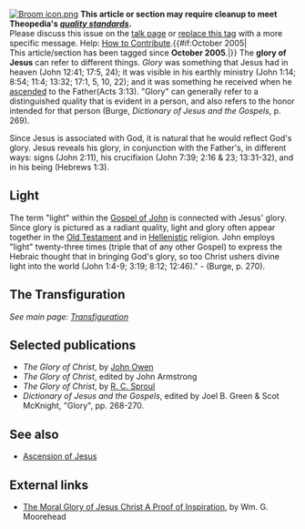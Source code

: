 [![Broom icon.png](images/thumb/9/90/Broom_icon.png/30px-Broom_icon.png.pagespeed.ce.3MDzK_R-j-.png)](http://www.theopedia.com/File:Broom_icon.png)
**This article or section may require cleanup to meet Theopedia's *[quality standards](http://www.theopedia.com/Theopedia:Writing_guide "Theopedia:Writing guide")*.**  
Please discuss this issue on the
[talk page](http://www.theopedia.com/index.php?title=Talk:Glory_of_Jesus&action=edit&redlink=1 "Talk:Glory of Jesus (page does not exist)")
or [replace this tag](index.php?title=Glory_of_Jesus&action=edit)
with a more specific message. Help:
[How to Contribute](http://www.theopedia.com/Help:How_to_contribute "Help:How to contribute").{{\#if:October
2005|  
This article/section has been tagged since **October 2005**.|}}
The **glory of Jesus** can refer to different things. *Glory* was
something that Jesus had in heaven (John 12:41; 17:5, 24); it was
visible in his earthly ministry (John 1:14; 8:54; 11:4; 13:32;
17:1, 5, 10, 22); and it was something he received when he
[ascended](Ascension_of_Christ "Ascension of Christ") to the
Father(Acts 3:13). "Glory" can generally refer to a distinguished
quality that is evident in a person, and also refers to the honor
intended for that person (Burge,
*Dictionary of Jesus and the Gospels*, p. 269).

Since Jesus is associated with God, it is natural that he would
reflect God's glory. Jesus reveals his glory, in conjunction with
the Father's, in different ways: signs (John 2:11), his crucifixion
(John 7:39; 2:16 & 23; 13:31-32), and in his being (Hebrews 1:3).

## Light

The term "light" within the
[Gospel of John](Gospel_of_John "Gospel of John") is connected with
Jesus' glory. Since glory is pictured as a radiant quality, light
and glory often appear together in the
[Old Testament](Old_Testament "Old Testament") and in
[Hellenistic](Hellenism "Hellenism") religion. John employs "light"
twenty-three times (triple that of any other Gospel) to express the
Hebraic thought that in bringing God's glory, so too Christ ushers
divine light into the world (John 1:4-9; 3:19; 8:12; 12:46)." -
(Burge, p. 270).

## The Transfiguration

*See main page: [Transfiguration](Transfiguration "Transfiguration")*
## Selected publications

-   *The Glory of Christ*, by [John Owen](John_Owen "John Owen")
-   *The Glory of Christ*, edited by John Armstrong
-   *The Glory of Christ*, by
    [R. C. Sproul](R._C._Sproul "R. C. Sproul")
-   *Dictionary of Jesus and the Gospels*, edited by Joel B. Green
    & Scot McKnight, "Glory", pp. 268-270.

## See also

-   [Ascension of Jesus](Ascension_of_Jesus "Ascension of Jesus")

## External links

-   [The Moral Glory of Jesus Christ A Proof of Inspiration](http://www.xmission.com/~fidelis/volume2/chapter3/moorehead.html),
    by Wm. G. Moorehead



